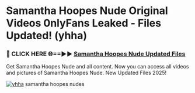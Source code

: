 # Samantha Hoopes Nude Original Videos 0nlyFans Leaked - Files Updated! (yhha)

<h3>🔴 CLICK HERE 🌐==►► <a href="https://tinyurl.com/yrmya6cz" rel="nofollow">Samantha Hoopes Nude Updated Files</a></h3>

Get Samantha Hoopes Nude and all content. Now you can access all videos and pictures of Samantha Hoopes Nude. New Updated Files 2025!

[![yhha](https://i.imgur.com/FMdXYCs.gif)](https://tinyurl.com/yrmya6cz)
samantha hoopes nudes